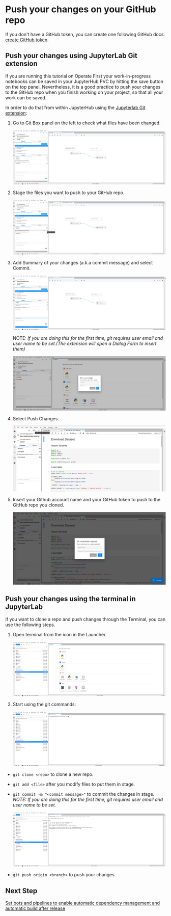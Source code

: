 # Push your changes on your GitHub repo

If you don't have a GitHub token, you can create one following GitHub docs: [create GitHub token](https://docs.github.com/en/github/authenticating-to-github/creating-a-personal-access-token).

## Push your changes using JupyterLab Git extension

If you are running this tutorial on Operate First your work-in-progress notebooks can be saved in your JupyterHub PVC by hitting the save button on the top panel.
Nevertheless, it is a good practice to push your changes to the GitHub repo when you finish working on your project, so that all your work can be saved.

In order to do that from within JupyterHub using the [Jupyterlab Git extension](https://github.com/jupyterlab/jupyterlab-git):

1. Go to Git Box panel on the left to check what files have been changed.

    <div style="text-align:center">
    <img alt="Go to Git Box Panel" src="https://raw.githubusercontent.com/AICoE/manage-dependencies-tutorial/master/docs/images/JupyterLabGitBoxPanel.png">
    </div>

2. Stage the files you want to push to your GitHub repo.

    <div style="text-align:center">
    <img alt="Stage the files" src="https://raw.githubusercontent.com/AICoE/manage-dependencies-tutorial/master/docs/images/JupyterLabGitStageFiles.png">
    </div>

3. Add Summary of your changes (a.k.a commit message) and select Commit.

    <div style="text-align:center">
    <img alt="Commit Changes" src="https://raw.githubusercontent.com/AICoE/manage-dependencies-tutorial/master/docs/images/JupyterLabGitCommitChanges.png">
    </div>

    NOTE: _If you are doing this for the first time, git requires user email and user name to be set.(The extension will open a Dialog Form to insert them)_

    <div style="text-align:center">
    <img alt="Insert User Name and Email" src="https://raw.githubusercontent.com/AICoE/manage-dependencies-tutorial/master/docs/images/JupyterLabGitInsertUserNameEmail.png">
    </div>


4. Select Push Changes.

    <div style="text-align:center">
    <img alt="Use Button to Push Changes" src="https://raw.githubusercontent.com/AICoE/manage-dependencies-tutorial/master/docs/images/JupyterLabGitUseButtonToPushChanges.png">
    </div>

5. Insert your Github account name and your GitHub token to push to the GitHub repo you cloned.

    <div style="text-align:center">
    <img alt="Push Changes with GitHub token" src="https://raw.githubusercontent.com/AICoE/manage-dependencies-tutorial/master/docs/images/JupyterLabGitPush.png">
    </div>

## Push your changes using the terminal in JupyterLab

If you want to clone a repo and push changes through the Terminal, you can use the following steps.

1. Open terminal from the icon in the Launcher.

    <div style="text-align:center">
    <img alt="Open Terminal" src="https://raw.githubusercontent.com/AICoE/manage-dependencies-tutorial/master/docs/images/JupyterLabOpenTerminal.png">
    </div>

2. Start using the git commands:

    <div style="text-align:center">
    <img alt="Use Git Commands" src="https://raw.githubusercontent.com/AICoE/manage-dependencies-tutorial/master/docs/images/JupyterLabUseTerminal.png">
    </div>

- `git clone <repo>` to clone a new repo.

- `git add <file>` after you modify files to put them in stage.

- `git commit -m "<commit message>"` to commit the changes in stage. _NOTE: If you are doing this for the first time, git requires user email and user name to be set._

    <div style="text-align:center">
    <img alt="First commit" src="https://raw.githubusercontent.com/AICoE/manage-dependencies-tutorial/master/docs/images/JupyterLabTerminalFirstCommit.png">
    </div>

- `git push origin <branch>` to push your changes.


## Next Step

[Set bots and pipelines to enable automatic dependency management and automatic build after release](./thoth-aicoe-services.md)
